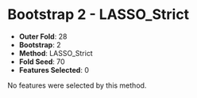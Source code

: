 # Bootstrap 2 - LASSO_Strict

- **Outer Fold**: 28
- **Bootstrap**: 2
- **Method**: LASSO_Strict
- **Fold Seed**: 70
- **Features Selected**: 0

No features were selected by this method.
